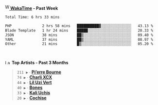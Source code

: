 <img src="https://github.com/dxnter/dxnter/assets/17434202/67b21fa4-d36d-46f9-9dec-f23d976b00ef" alt="WakaTime Logo" width="14" height="18"/><a href="https://wakatime.com/@dxnter" target="_blank"><strong> WakaTime</strong></a><strong> - Past Week</strong>

<!--START_SECTION:waka-->

```txt
Total Time: 6 hrs 33 mins

PHP              2 hrs 58 mins   ██████████▓░░░░░░░░░░░░░░   43.13 %
Blade Template   1 hr 24 mins    █████░░░░░░░░░░░░░░░░░░░░   20.33 %
JSON             38 mins         ██▒░░░░░░░░░░░░░░░░░░░░░░   09.40 %
YAML             37 mins         ██▒░░░░░░░░░░░░░░░░░░░░░░   08.97 %
Other            21 mins         █▒░░░░░░░░░░░░░░░░░░░░░░░   05.20 %
```

<!--END_SECTION:waka-->

<br/>

<!--START_LASTFM_ARTISTS:{"period": "3month", "rows": 6}-->
<a href="https://last.fm" target="_blank"><img src="https://user-images.githubusercontent.com/17434202/215290617-e793598d-d7c9-428f-9975-156db1ba89cc.svg" alt="Last.fm Logo" width="18" height="13"/></a> **Top Artists - Past 3 Months**

> `211 ▶️` ∙ **[Pi’erre Bourne](https://www.last.fm/music/Pi%E2%80%99erre+Bourne)**<br/>
> `74 ▶️` ∙ **[Charli XCX](https://www.last.fm/music/Charli+XCX)**<br/>
> `44 ▶️` ∙ **[Lil Uzi Vert](https://www.last.fm/music/Lil+Uzi+Vert)**<br/>
> `40 ▶️` ∙ **[Bones](https://www.last.fm/music/Bones)**<br/>
> `33 ▶️` ∙ **[Kali Uchis](https://www.last.fm/music/Kali+Uchis)**<br/>
> `20 ▶️` ∙ **[Cochise](https://www.last.fm/music/Cochise)**<br/>
<!--END_LASTFM_ARTISTS-->
